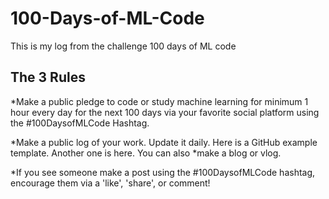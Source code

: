 # 100-Days-of-ML-Code

This is my log from the challenge 100 days of ML code

## The 3 Rules

*Make a public pledge to code or study machine learning for minimum 1 hour every day for the next 100 days via your favorite social platform  using the #100DaysofMLCode Hashtag.

*Make a public log of your work. Update it daily. Here is a GitHub example template. Another one is here. You can also *make a blog or vlog.

*If you see someone make a post using the #100DaysofMLCode hashtag, encourage them via a 'like', 'share', or comment!
